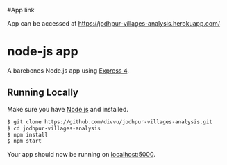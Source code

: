 #App link

App can be accessed at https://jodhpur-villages-analysis.herokuapp.com/

# node-js app

A barebones Node.js app using [Express 4](http://expressjs.com/).

## Running Locally

Make sure you have [Node.js](http://nodejs.org/) and installed.

```sh
$ git clone https://github.com/divvu/jodhpur-villages-analysis.git
$ cd jodhpur-villages-analysis
$ npm install
$ npm start
```

Your app should now be running on [localhost:5000](http://localhost:5000/).



